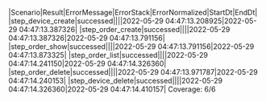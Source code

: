 |Scenario|Result|ErrorMessage|ErrorStack|ErrorNormalized|StartDt|EndDt|
|step_device_create|successed||||2022-05-29 04:47:13.208925|2022-05-29 04:47:13.387326|
|step_order_create|successed||||2022-05-29 04:47:13.387326|2022-05-29 04:47:13.791156|
|step_order_show|successed||||2022-05-29 04:47:13.791156|2022-05-29 04:47:13.873325|
|step_order_list|successed||||2022-05-29 04:47:14.241150|2022-05-29 04:47:14.326360|
|step_order_delete|successed||||2022-05-29 04:47:13.971787|2022-05-29 04:47:14.240153|
|step_device_delete|successed||||2022-05-29 04:47:14.326360|2022-05-29 04:47:14.410157|
Coverage: 6/6
